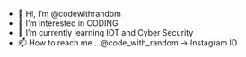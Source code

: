 - 👋 Hi, I’m @codewithrandom
- 👀 I’m interested in CODING
- 🌱 I’m currently learning IOT and Cyber Security
- 📫 How to reach me ...@code_with_random -> Instagram ID

<!---
erinfernoaksr/erinfernoaksr is a ✨ special ✨ repository because its `README.md` (this file) appears on your GitHub profile.
You can click the Preview link to take a look at your changes.
--->
